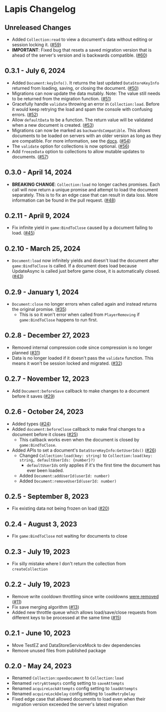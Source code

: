 # Lapis Changelog

## Unreleased Changes
* Added `Collection:read` to view a document's data without editing or session locking it. ([#59])
* **IMPORTANT**: Fixed bug that resets a saved migration version that is ahead of the server's version and is backwards compatible. ([#60])

[#59]: https://github.com/nezuo/lapis/pull/59
[#60]: https://github.com/nezuo/lapis/pull/60

## 0.3.1 - July 6, 2024
* Added `Document:keyInfo()`. It returns the last updated `DataStoreKeyInfo` returned from loading, saving, or closing the document. ([#50])
* Migrations can now update the data mutably. Note: The value still needs to be returned from the migration function. ([#51])
* Gracefully handle `validate` throwing an error in `Collection:load`. Before it would keep retrying the load and spam the console with confusing errors. ([#52])
* Allow `defaultData` to be a function. The return value will be validated when a new document is created. ([#53])
* Migrations can now be marked as `backwardsCompatible`. This allows documents to be loaded on servers with an older version as long as they are compatible.
For more information, see the [docs](https://nezuo.github.io/lapis/docs/Migrations#backwards-compatibility). ([#54])
* The `validate` option for collections is now optional. ([#56])
* Add `freezeData` option to collections to allow mutable updates to documents. ([#57])

[#50]: https://github.com/nezuo/lapis/pull/50
[#51]: https://github.com/nezuo/lapis/pull/51
[#52]: https://github.com/nezuo/lapis/pull/52
[#53]: https://github.com/nezuo/lapis/pull/53
[#54]: https://github.com/nezuo/lapis/pull/54
[#56]: https://github.com/nezuo/lapis/pull/56
[#57]: https://github.com/nezuo/lapis/pull/57

## 0.3.0 - April 14, 2024
* **BREAKING CHANGE**: `Collection:load` no longer caches promises. Each call will now return a unique promise and attempt to load the document separately. This is to fix an edge case that can result in data loss. More information can be found in the pull request. ([#48])

[#48]: https://github.com/nezuo/lapis/pull/48

## 0.2.11 - April 9, 2024
* Fix infinite yield in `game:BindToClose` caused by a document failing to load. ([#45])

[#45]: https://github.com/nezuo/lapis/pull/45

## 0.2.10 - March 25, 2024
* `Document:load` now infinitely yields and doesn't load the document after `game:BindToClose` is called. If a document
does load because UpdateAsync is called just before game close, it is automatically closed. ([#43])

[#43]: https://github.com/nezuo/lapis/pull/43

## 0.2.9 - January 1, 2024
* `Document:close` no longer errors when called again and instead returns the original promise. ([#35])
  * This is so it won't error when called from `PlayerRemoving` if `game:BindToClose` happens to run first.

[#35]: https://github.com/nezuo/lapis/pull/35

## 0.2.8 - December 27, 2023
* Removed internal compression code since compression is no longer planned ([#31])
* Data is no longer loaded if it doesn't pass the `validate` function. This means it won't be session locked and migrated. ([#32])

[#31]: https://github.com/nezuo/lapis/pull/31
[#32]: https://github.com/nezuo/lapis/pull/32

## 0.2.7 - November 12, 2023
* Add `Document:beforeSave` callback to make changes to a document before it saves ([#29])

[#29]: https://github.com/nezuo/lapis/pull/29

## 0.2.6 - October 24, 2023
* Added types ([#24])
* Added `document:beforeClose` callback to make final changes to a document before it closes ([#25])
  * This callback works even when the document is closed by `game:BindToClose`.
* Added APIs to set a document's `DataStoreKeyInfo:GetUserIds()` ([#26])
  * Changed `Collection:load(key: string)` to `Collection:load(key: string, defaultUserIds: {number}?)`
    * `defaultUserIds` only applies if it's the first time the document has ever been loaded.
  * Added `Document:addUserId(userId: number)`
  * Added `Document:removeUserId(userId: number)`

[#24]: https://github.com/nezuo/lapis/pull/24
[#25]: https://github.com/nezuo/lapis/pull/25
[#26]: https://github.com/nezuo/lapis/pull/26

## 0.2.5 - September 8, 2023
* Fix existing data not being frozen on load ([#20])

[#20]: https://github.com/nezuo/lapis/pull/20

## 0.2.4 - August 3, 2023
* Fix `game:BindToClose` not waiting for documents to close

## 0.2.3 - July 19, 2023
* Fix silly mistake where I don't return the collection from `createCollection`

## 0.2.2 - July 19, 2023
* Remove write cooldown throttling since write cooldowns [were removed](https://devforum.roblox.com/t/removal-of-6s-cool-down-for-data-stores/2436230) ([#11])
* Fix save merging algorithm ([#13])
* Added new throttle queue which allows load/save/close requests from different keys to be processed at the same time ([#15])

[#11]: https://github.com/nezuo/lapis/pull/11
[#13]: https://github.com/nezuo/lapis/pull/13
[#15]: https://github.com/nezuo/lapis/pull/15

## 0.2.1 - June 10, 2023
* Move TestEZ and DataStoreServiceMock to dev dependencies
* Remove unused files from published package

## 0.2.0 - May 24, 2023
* Renamed `Collection:openDocument` to `Collection:load`
* Renamed `retryAttempts` config setting to `saveAttempts`
* Renamed `acquireLockAttempts` config setting to `loadAttempts`
* Renamed `acquireLockDelay` config setting to `loadRetryDelay`
* Fixed edge case that allowed documents to load even when their migration version exceeded the server's latest migration
